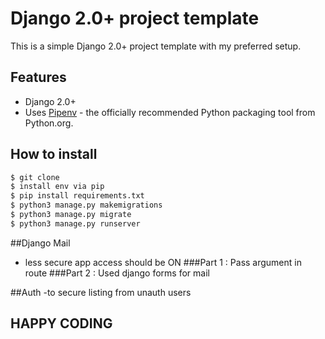 # Django 2.0+ project template

This is a simple Django 2.0+ project template with my preferred setup.

## Features

- Django 2.0+
- Uses [Pipenv](https://github.com/kennethreitz/pipenv) - the officially recommended Python packaging tool from Python.org.


## How to install

```bash
$ git clone
$ install env via pip
$ pip install requirements.txt
$ python3 manage.py makemigrations
$ python3 manage.py migrate
$ python3 manage.py runserver
```

##Django Mail
- less secure app access should be ON
###Part 1 : Pass argument in route
###Part 2 : Used django forms for mail

##Auth
-to secure listing from unauth users

## HAPPY CODING
